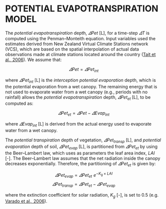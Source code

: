 <!-- MathJax -->

<script id="MathJax-script" async src="https://cdn.jsdelivr.net/npm/mathjax@3/es5/tex-mml-chtml.js"></script>


# POTENTIAL EVAPOTRANSPIRATION MODEL

The *potential evapotranspiration* depth, $\varDelta Pet$ [L], for a time-step $\varDelta T$ is computed using the Penman–Monteith equation. Input variables used the estimates derived from New Zealand Virtual Climate Stations network (VCS), which are based on the spatial interpolation of actual data observations made at climate stations located around the country ([Tait et al., 2006](#_ENREF_4)). We assume that:

 $$ \varDelta Pet=\varDelta Pet_{int} $$
 
where $\varDelta Pet_{int}$ [L] is the *interception potential evaporation* depth, which is the potential evaporation from a wet canopy. The remaining energy that is not used to evaporate water from a wet canopy (e.g., periods with no rainfall) allows the *potential evapotranspiration* depth, $\varDelta Pet_{et}$ [L], to be computed as:

$$\varDelta Pet_{et}=\varDelta Pet-\varDelta Evap_{int}$$

where $\varDelta Evap_{int}$ [L] is derived from the actual energy used to evaporate water from a wet canopy.

The *potential transpiration* depth of vegetation, $\varDelta Pet_{transp}$ [L], and *potential evaporation* depth of soil, $\varDelta Pet_{evap}$ [L], is partitioned from $\varDelta Pet_{et}$ by using the Beer–Lambert law, which uses as parameters the leaf area index, $LAI$ [-]. The Beer–Lambert law assumes that the net radiation inside the canopy decreases exponentially. Therefore, the partitioning of $\varDelta Pet_{et}$ is given by:

$$\varDelta Pet_{evap}=\varDelta Pet_{et}\,\,e^{-K_{\mathrm{g}}×LAI} $$
$$\varDelta Pet_{transp}=\varDelta Pet_{et}^{}-\varDelta Pet_{evap} $$

where the extinction coefficient for solar radiation, $K_{g}$ [-], is set to 0.5 (e.g. [Varado et al., 2006](#_ENREF_5)).
